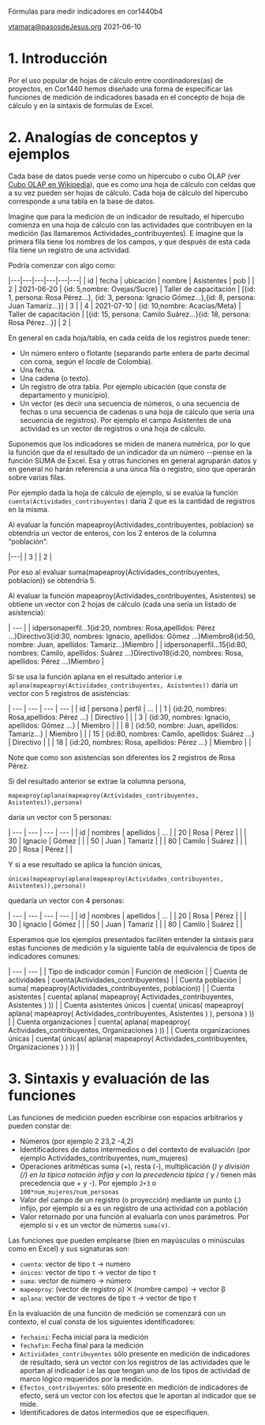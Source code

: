 Fórmulas para medir indicadores en cor1440b4

[vtamara@pasosdeJesus.org](mailto:vtamara@pasosdeJesus.org) 2021-06-10

# 1. Introducción

Por el uso popular de hojas de cálculo entre coordinadores(as) de proyectos,
en Cor1440 hemos diseñado una forma de especificar las funciones de medición 
de indicadores basada en el concepto de hoja de cálculo y en la sintaxis de 
formulas de Excel.

# 2. Analogías de conceptos y ejemplos

Cada base de datos puede verse como un hipercubo o cubo OLAP (ver
[Cubo OLAP en Wikipedia](https://es.wikipedia.org/wiki/Cubo_OLAP)), que es 
como una hoja de cálculo con celdas que a su vez pueden ser hojas de cálculo. 
Cada hoja de cálculo del hipercubo corresponde a una tabla en la base de datos.

Imagine que para la medición de un indicador de resultado, el hipercubo 
comienza en una hoja de cálculo con las actividades que contribuyen en 
la medición (las llamaremos Actividades_contribuyentes). E imagine que 
la primera fila tiene los nombres de los campos, y que después de esta cada 
fila tiene un registro de una actividad.

Podría comenzar con algo como:

|---|---|---|---|---|---|
| id | fecha | ubicación | nombre | Asistentes | pob |
| 2 | 2021-06-20 | {id: 5,nombre: Ovejas/Sucre} | Taller de capacitación | \[{id: 1, persona: Rosa Pérez…}, {id: 3, persona: Ignacio Gómez...},{id: 8, persona: Juan Tamariz…}\] | 3 |
| 4 | 2021-07-10 | {id: 10,nombre: Acacias/Meta} | Taller de capacitación | \[{id: 15, persona: Camilo Suárez…}{id: 18, persona: Rosa Pérez…}\] | 2 |

En general en cada hoja/tabla, en cada celda de los registros puede tener:

* Un número entero o flotante (separando parte entera de parte decimal con 
  coma, según el _locale_ de Colombia).
* Una fecha.
* Una cadena (o texto).
* Un registro de otra tabla. Por ejemplo ubicación (que consta de 
  departamento y municipio).
* Un vector (es decir una secuencia de números, o una secuencia de fechas o 
  una secuencia de cadenas o una hoja de cálculo que sería una secuencia de 
  registros). Por ejemplo el campo Asistentes de una actividad es un vector 
  de registros o una hoja de cálculo.

Suponemos que los indicadores se miden de manera numérica, por lo que la 
función que da el resultado de un indicador da un número --piense en la 
función SUMA de Excel. Esa y otras funciones en general agruparán datos y en 
general no harán referencia a una única fila o registro, sino que operarán 
sobre varias filas.

Por ejemplo dada la hoja de cálculo de ejemplo, si se evalúa la función 
`cuenta(Actividades_contribuyentes)` daría 2 que es la cantidad de registros 
en la misma.

Al evaluar la función mapeaproy(Actividades_contribuyentes, poblacion) se 
obtendría un vector de enteros, con los 2 enteros de la columna “población”:

|---|
| 3 |
| 2 |

Por eso al evaluar suma(mapeaproy(Actividades_contribuyentes, poblacion)) se 
obtendría 5.

Al evaluar la función mapeaproy(Actividades_contribuyentes, Asistentes) se 
obtiene un vector con 2 hojas de cálculo (cada una sería un listado de 
asistencia):

| --- |
| idpersonaperfil...1{id:20, nombres: Rosa,apellidos: Pérez …}Directivo3{id:30, nombres: Ignacio, apellidos: Gómez …}Miembro8{id:50, nombre: Juan, apellidos: Tamariz…}Miembro |
| idpersonaperfil...15{id:80, nombres: Camilo, apellidos: Suárez …}Directivo18{id:20, nombres: Rosa, apellidos: Pérez …}Miembro |

Si se usa la función aplana en el resultado anterior i.e 
`aplana(mapeaproy(Actividades_contribuyentes, Asistentes))` daría un vector 
con 5 registros de asistencias:

| --- | --- | --- | --- |
| id | persona | perfil | ... |
| 1 | {id:20, nombres: Rosa,apellidos: Pérez …} | Directivo |  |
| 3 | {id:30, nombres: Ignacio, apellidos: Gómez …} | Miembro |  |
| 8 | {id:50, nombre: Juan, apellidos: Tamariz…} | Miembro |  |
| 15 | {id:80, nombres: Camilo, apellidos: Suárez …} | Directivo |  |
| 18 | {id:20, nombres: Rosa, apellidos: Pérez …} | Miembro |  |

Note que como son asistencias son diferentes los 2 registros de Rosa Pérez.

Si del resultado anterior se extrae la columna persona,

`mapeaproy(aplana(mapeaproy(Actividades_contribuyentes, Asistentes)),persona)`

daría un vector con 5 personas:

| --- | --- | --- | --- |
| id | nombres | apellidos | ... |
| 20 | Rosa | Pérez |  |
| 30 | Ignacio | Gómez |  |
| 50 | Juan | Tamariz |  |
| 80 | Camilo | Suárez |  |
| 20 | Rosa | Pérez |  |

Y si a ese resultado se aplica la función únicas,

`únicas(mapeaproy(aplana(mapeaproy(Actividades_contribuyentes, Asistentes)),persona))`

quedaría un vector con 4 personas:

| --- | --- | --- | --- |
| id | nombres | apellidos | ... |
| 20 | Rosa | Pérez |  |
| 30 | Ignacio | Gómez |  |
| 50 | Juan | Tamariz |  |
| 80 | Camilo | Suárez |  |

Esperamos que los ejemplos presentados faciliten entender la sintaxis para 
estas funciones de medición y la siguiente tabla de equivalencia de tipos 
de indicadores comunes:

| --- | --- |
| Tipo de indicador común | Función de medición |
| Cuenta de actividades | cuenta(Actividades_contribuyentes) |
| Cuenta población | suma( mapeaproy(Actividades_contribuyentes, poblacion)) |
| Cuenta asistentes | cuenta( aplana( mapeaproy( Actividades_contribuyentes, Asistentes ) )) |
| Cuenta asistentes únicos | cuenta( únicas( mapeaproy( aplana( mapeaproy( Actividades_contribuyentes, Asistentes ) ), persona ) )) |
| Cuenta organizaciones | cuenta( aplana( mapeaproy( Actividades_contribuyentes, Organizaciones ) )) |
| Cuenta organizaciones únicas | cuenta( únicas( aplana( mapeaproy( Actividades_contribuyentes, Organizaciones ) ) )) |

# 3. Sintaxis y evaluación de las funciones

Las funciones de medición pueden escribirse con espacios arbitrarios y pueden 
constar de:

* Números (por ejemplo 2 23,2 -4,2)
* Identificadores de datos intermedios o del contexto de evaluación (por 
  ejemplo Actividades_contribuyentes, num_mujeres)
* Operaciones aritméticas suma (+), resta (-), multiplicación (*) y 
  división (/) en la típica notación infija y con la precedencia típica 
  (* y / tienen más precedencia que + y -). Por ejemplo `2+3` o 
  `100*num_mujeres/num_personas`
* Valor del campo de un registro (o proyección) mediante un punto (.) 
  infijo, por ejemplo si a es un registro de una actividad con a.población
* Valor retornado por una función al evaluarla con unos parámetros. Por 
  ejemplo si `v` es un vector de números `suma(v)`.

Las funciones que pueden emplearse (bien en mayúsculas o minúsculas como en 
Excel) y sus signaturas son:

* `cuenta`: vector de tipo τ → numero
* `únicos`: vector de tipo τ → vector de tipo τ
* `suma`: vector de número → número
* `mapeoproy`: (vector de registro ρ) ⨉ (nombre campo) → vector β
* `aplana`: vector de vectores de tipo τ → vector de tipo τ

En la evaluación de una función de medición se comenzará con un contexto, el cual consta de los siguientes identificadores:

* `fechaini`: Fecha inicial para la medición
* `fechafin`: Fecha final para la medición
* `Actividades_contribuyentes` sólo presente en medición de indicadores de 
  resultado, será un vector con los registros de las actividades que le 
  aportan al indicador i.e las que tengan uno de los tipos de actividad de 
  marco lógico requeridos por la medición.
* `Efectos_contribuyentes`: sólo presente en medición de indicadores de 
  efecto, será un vector con los efectos que le aportan al indicador que se 
  mide.
* Identificadores de datos intermedios que se especifiquen.

